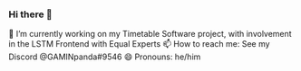 ### Hi there 👋

🔭 I’m currently working on my Timetable Software project, with involvement in the LSTM Frontend with Equal Experts
📫 How to reach me: See my Discord @GAMINpanda#9546
😄 Pronouns: he/him

